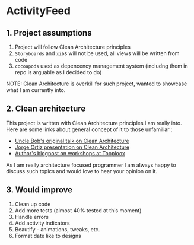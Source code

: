 # ActivityFeed

## 1. Project assumptions
1. Project will follow Clean Architecture principles
2. `Storyboards` and `xib`s will not be used, all views will be written from code
3. `cocoapods` used as depencency management system (includng them in repo is arguable as I decided to do)

NOTE: Clean Architecture is overkill for such project, wanted to showcase what I am currently into.

## 2. Clean architecture
This project is written with Clean Architecture principles I am really into. Here are some links about general concept of it to those unfamiliar :
* [Uncle Bob's original talk on Clean Architecture](https://www.youtube.com/watch?v=Nsjsiz2A9mg)
* [Jorge Ortiz presentation on Clean Architecture](http://www.slideshare.net/jorgedortiz/clean-architecture-workshop)
* [Author's blogpost on workshops at Tooploox](http://blog.tooploox.com/clean-architecture-workshops-ios/)

As I am really architecture focused programmer I am always happy to discuss such topics and would love to hear your opinion on it.

## 3. Would improve
1. Clean up code
2. Add more tests (almost 40% tested at this moment)
3. Handle errors
4. Add activity indicators
5. Beautify - animations, tweaks, etc.
6. Format date like to designs
